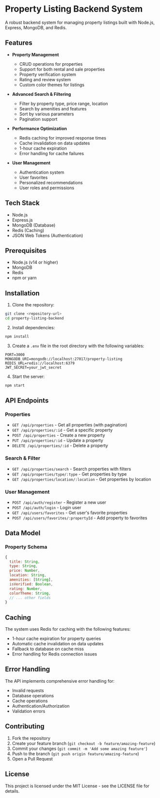 # Property Listing Backend System

A robust backend system for managing property listings built with Node.js, Express, MongoDB, and Redis.

## Features

- **Property Management**
  - CRUD operations for properties
  - Support for both rental and sale properties
  - Property verification system
  - Rating and review system
  - Custom color themes for listings

- **Advanced Search & Filtering**
  - Filter by property type, price range, location
  - Search by amenities and features
  - Sort by various parameters
  - Pagination support

- **Performance Optimization**
  - Redis caching for improved response times
  - Cache invalidation on data updates
  - 1-hour cache expiration
  - Error handling for cache failures

- **User Management**
  - Authentication system
  - User favorites
  - Personalized recommendations
  - User roles and permissions

## Tech Stack

- Node.js
- Express.js
- MongoDB (Database)
- Redis (Caching)
- JSON Web Tokens (Authentication)

## Prerequisites

- Node.js (v14 or higher)
- MongoDB
- Redis
- npm or yarn

## Installation

1. Clone the repository:
```bash
git clone <repository-url>
cd property-listing-backend
```

2. Install dependencies:
```bash
npm install
```

3. Create a `.env` file in the root directory with the following variables:
```env
PORT=3000
MONGODB_URI=mongodb://localhost:27017/property-listing
REDIS_URL=redis://localhost:6379
JWT_SECRET=your_jwt_secret
```

4. Start the server:
```bash
npm start
```

## API Endpoints

### Properties

- `GET /api/properties` - Get all properties (with pagination)
- `GET /api/properties/:id` - Get a specific property
- `POST /api/properties` - Create a new property
- `PUT /api/properties/:id` - Update a property
- `DELETE /api/properties/:id` - Delete a property

### Search & Filter

- `GET /api/properties/search` - Search properties with filters
- `GET /api/properties/type/:type` - Get properties by type
- `GET /api/properties/location/:location` - Get properties by location

### User Management

- `POST /api/auth/register` - Register a new user
- `POST /api/auth/login` - Login user
- `GET /api/users/favorites` - Get user's favorite properties
- `POST /api/users/favorites/:propertyId` - Add property to favorites

## Data Model

### Property Schema
```javascript
{
  title: String,
  type: String,
  price: Number,
  location: String,
  amenities: [String],
  isVerified: Boolean,
  rating: Number,
  colorTheme: String,
  // ... other fields
}
```

## Caching

The system uses Redis for caching with the following features:
- 1-hour cache expiration for property queries
- Automatic cache invalidation on data updates
- Fallback to database on cache miss
- Error handling for Redis connection issues

## Error Handling

The API implements comprehensive error handling for:
- Invalid requests
- Database operations
- Cache operations
- Authentication/Authorization
- Validation errors

## Contributing

1. Fork the repository
2. Create your feature branch (`git checkout -b feature/amazing-feature`)
3. Commit your changes (`git commit -m 'Add some amazing feature'`)
4. Push to the branch (`git push origin feature/amazing-feature`)
5. Open a Pull Request

## License

This project is licensed under the MIT License - see the LICENSE file for details. 
